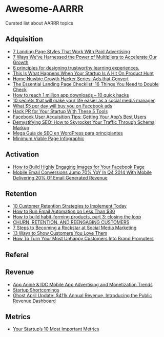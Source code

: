 # Awesome-AARRR
Curated list about AARRR topics

## Adquisition
 - [7 Landing Page Styles That Work With Paid Advertising](http://www.adbeat.com/blog/7-landing-page-styles-that-work-with-paid-advertising)
 - [7 Ways We’ve Harnessed the Power of Multipliers to Accelerate Our Growth](https://www.groovehq.com/blog/business-growth-multipliers)
 - [6 principles for designing trustworthy learning experiences.](https://medium.com/@manicho/6-principles-for-designing-delightful-learning-experiences-d93dc534881d)
 - [This Is What Happens When Your Startup Is A Hit On Product Hunt](http://www.fastcolabs.com/3039025/this-is-what-happens-when-your-startup-is-a-hit-on-product-hunt)
 - [Home
Newbie Growth Hacker Series: Ads that Convert](http://blog.crazyegg.com/2014/10/31/newbie-growth-hacker-series-ads/)
 - [The Essential Landing Page Checklist: 16 Things You Need to Double Check](http://blog.hubspot.com/marketing/landing-page-checklist)
 - [How to reach 1 million app downloads – 10 quick hacks
](http://yourstory.com/2015/05/10-quick-hacks/)
 - [10 secrets that will make your life easier as a social media manager](http://thenextweb.com/socialmedia/2015/05/31/10-secrets-that-will-make-your-life-easier-as-a-social-media-manager/)
 - [What $5 per day will buy you on Facebook ads](http://thenextweb.com/socialmedia/2015/05/31/what-5-per-day-will-buy-you-on-facebook-ads/)
 - [Hack PR for Your Startup With These 5 Tools](http://www.entrepreneur.com/article/247241)
 - [Facebook User Acquisition Tips: Getting Your App’s Best Users](http://blog.appannie.com/facebook-ads-tips-getting-your-apps-best-users/)
 - [Demystifying SEO: How to Skyrocket Your Traffic Through Schema Markup](http://www.quicksprout.com/2015/09/11/how-to-skyrocket-your-rankings-overnight-by-implementing-schema-markup/)
 - [Mega Guía de SEO en WordPress para principiantes](http://diseñocreativo.com/seo-en-wordpress-para-principiantes/)
 - [Minimum Viable Page Infographic](https://instapage.com/blog/minimum-viable-page-infographic)

## Activation
 - [How to Build Highly Engaging Images for Your Facebook Page](http://www.digitalmarketer.com/engaging-images-facebook-page)
 - [Mobile Email Conversions Jump 70% YoY In Q4 2014 With Mobile Delivering 20% Of Email Generated Revenue](http://marketingland.com/mobile-email-conversions-jump-70-yoy-in-q4-2014-with-mobile-delivering-20-of-email-generated-revenue-report-123373)

## Retention

- [10 Customer Retention Strategies to Implement Today](https://www.groovehq.com/support/customer-retention-strategies)
- [How to Run Email Automation on Less Than $30](http://www.matthewbarby.com/email-automation/)
- [How to build habit-forming products, part 3: closing the loop](http://blog.invisionapp.com/how-to-build-habit-forming-products-part-3-closing-the-loop/)
- [CHURN, RETENTION, AND REENGAGING CUSTOMERS](http://blog.intercom.io/churn-retention-and-reengaging-customers/)
- [7 Steps to Becoming a Rockstar at Social Media Marketing](http://www.jeffbullas.com/2014/10/30/7-steps-to-becoming-a-rockstar-at-social-media-marketing/)
- [13 Ways to Show Customers You Love Them](http://www.entrepreneur.com/article/246505)
- [How To Turn Your Most Unhappy Customers Into Brand Promoters](https://www.groovehq.com/support/dealing-with-unhappy-customers)

## Referal

## Revenue
 - [App Annie & IDC Mobile App Advertising and Monetization Trends](http://blog.appannie.com/mobile-app-advertising-and-monetization-trends-2013-2018)
 - [Startup Shortcomings](https://www.groovehq.com/support/startup-shortcomings)
 - [Ghost April Update: $411k Annual Revenue, Introducing the Public Revenue Dashboard](http://blog.ghost.org/april-2015-update/)

## Metrics
 - [Your Startup’s 10 Most Important Metrics](http://tomtunguz.com/your-startups-10-most-important-metrics/)
